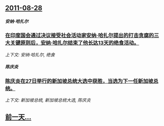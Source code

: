 ## [2011-08-28](/news/2011/08/28/index.md)

##### 安纳·哈扎尔
### [ 在印度国会通过决议接受社会活动家安纳·哈扎尔提出的打击贪腐的三大关键原则后，安纳·哈扎尔结束了他长达13天的绝食活动。](/news/2011/08/28/在印度国会通过决议接受社会活动家安纳-哈扎尔提出的打击贪腐的三大关键原则后-安纳-哈扎尔结束了他长达13天的绝食活动.md)
_上下文: 安纳·哈扎尔, 绝食_

##### 陈庆炎
### [ 陈庆炎在27日举行的新加坡总统大选中获胜，当选为下一任新加坡总统。](/news/2011/08/28/陈庆炎在27日举行的新加坡总统大选中获胜-当选为下一任新加坡总统.md)
_上下文: 新加坡总统, 新加坡总统大选, 陈庆炎_

## [前一天...](/news/2011/08/27/index.md)

